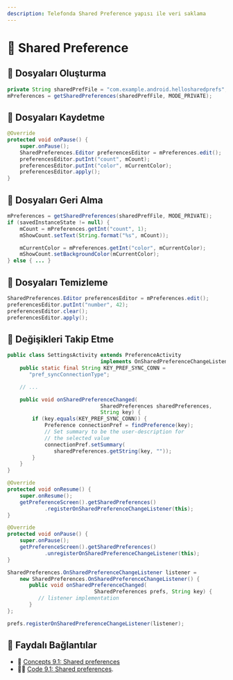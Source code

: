 ```yaml
---
description: Telefonda Shared Preference yapısı ile veri saklama
---
```


# 👐 Shared Preference

## 🚧 Dosyaları Oluşturma

```java
private String sharedPrefFile = "com.example.android.hellosharedprefs";
mPreferences = getSharedPreferences(sharedPrefFile, MODE_PRIVATE);
```

## 💾 Dosyaları Kaydetme

```java
@Override
protected void onPause() {
    super.onPause();
    SharedPreferences.Editor preferencesEditor = mPreferences.edit();
    preferencesEditor.putInt("count", mCount);
    preferencesEditor.putInt("color", mCurrentColor);
    preferencesEditor.apply();
}
```

## 🔄 Dosyaları Geri Alma

```java
mPreferences = getSharedPreferences(sharedPrefFile, MODE_PRIVATE);
if (savedInstanceState != null) {
    mCount = mPreferences.getInt("count", 1);
    mShowCount.setText(String.format("%s", mCount));

    mCurrentColor = mPreferences.getInt("color", mCurrentColor);
    mShowCount.setBackgroundColor(mCurrentColor);
} else { ... }
```

## 🧹 Dosyaları Temizleme

```java
SharedPreferences.Editor preferencesEditor = mPreferences.edit();
preferencesEditor.putInt("number", 42);
preferencesEditor.clear();
preferencesEditor.apply();
```

## 👀 Değişikleri Takip Etme

```java
public class SettingsActivity extends PreferenceActivity
                              implements OnSharedPreferenceChangeListener {
    public static final String KEY_PREF_SYNC_CONN = 
       "pref_syncConnectionType";

    // ...

    public void onSharedPreferenceChanged(
                              SharedPreferences sharedPreferences,
                              String key) {
        if (key.equals(KEY_PREF_SYNC_CONN)) {
            Preference connectionPref = findPreference(key);
            // Set summary to be the user-description for 
            // the selected value
            connectionPref.setSummary(
               sharedPreferences.getString(key, ""));
        }
    }
}
```

```java
@Override
protected void onResume() {
    super.onResume();
    getPreferenceScreen().getSharedPreferences()
            .registerOnSharedPreferenceChangeListener(this);
}

@Override
protected void onPause() {
    super.onPause();
    getPreferenceScreen().getSharedPreferences()
            .unregisterOnSharedPreferenceChangeListener(this);
}
```

```java
SharedPreferences.OnSharedPreferenceChangeListener listener =
    new SharedPreferences.OnSharedPreferenceChangeListener() {
       public void onSharedPreferenceChanged(
                            SharedPreferences prefs, String key) {
          // listener implementation
       }
};

prefs.registerOnSharedPreferenceChangeListener(listener);
```

## 🔗 Faydalı Bağlantılar

* 📖 [Concepts 9.1: Shared preferences](https://google-developer-training.github.io/android-developer-fundamentals-course-concepts-v2/unit-4-saving-user-data/lesson-9-preferences-and-settings/9-1-c-shared-preferences/9-1-c-shared-preferences.html)
* 👨‍💻  [Code 9.1: Shared preferences](https://codelabs.developers.google.com/codelabs/android-training-shared-preferences).

